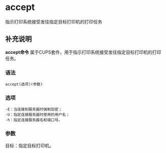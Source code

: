 #  accept

指示打印系统接受发往指定目标打印机的打印任务

##  补充说明

**accept命令** 属于CUPS套件，用于指示打印系统接受发往指定目标打印机的打印任务。

###  语法

    
    
    accept(选项)(参数)
    

###  选项

    
    
    -E：当连接到服务器时强制加密；
    -U：指定连接服务器时使用的用户名；
    -h：指定连接服务器名和端口号。
    

###  参数

目标：指定目标打印机。


